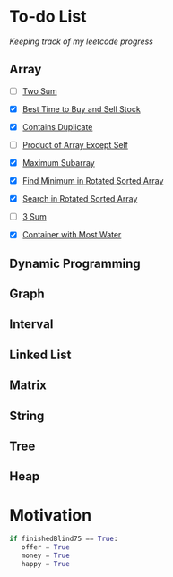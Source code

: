 # To-do List

_Keeping track of my leetcode progress_

## Array 
   - [ ] [Two Sum](https://leetcode.com/problems/two-sum/)
   - [x] [Best Time to Buy and Sell Stock](https://leetcode.com/problems/best-time-to-buy-and-sell-stock/)
   - [x] [Contains Duplicate](https://leetcode.com/problems/contains-duplicate/)
   - [ ] [Product of Array Except Self](https://leetcode.com/problems/product-of-array-except-self/)
   - [x] [Maximum Subarray](https://leetcode.com/problems/maximum-subarray/)
   - [x] [Find Minimum in Rotated Sorted Array](https://leetcode.com/problems/find-minimum-in-rotated-sorted-array/)
   - [x] [Search in Rotated Sorted Array](https://leetcode.com/problems/search-in-rotated-sorted-array/)
   - [ ] [3 Sum](https://leetcode.com/problems/3sum/)
   - [x] [Container with Most Water](https://leetcode.com/problems/container-with-most-water/)
  

## Dynamic Programming
## Graph
## Interval
## Linked List
## Matrix
## String
## Tree
## Heap

# Motivation 

```Python
if finishedBlind75 == True:
   offer = True
   money = True
   happy = True
```

